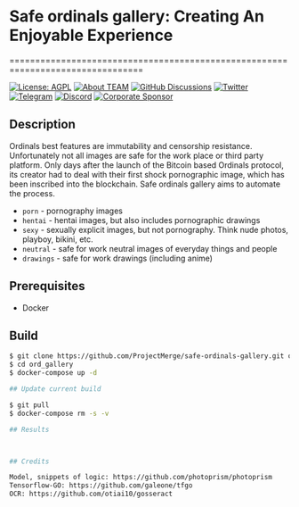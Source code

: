 # Safe ordinals gallery: Creating An Enjoyable Experience
================================================================================

[![License: AGPL](https://img.shields.io/badge/license-AGPL-blue.svg)](https://)
[![About TEAM](https://img.shields.io/badge/wiki-the%20team-4aa087.svg)](https://github.com/ProjectMerge/safe-ordinals-gallery/wiki/)
[![GitHub Discussions](https://img.shields.io/badge/ask-%20on%20github-4d6a91.svg)](https://github.com/ProjectMerge/safe-ordinals-gallery/discussions)
[![Twitter](https://img.shields.io/badge/follow%20on%20Twitter-@rocketbotpro-00acee.svg)](https://twitter.com/rocketbotpro)
[![Telegram](https://img.shields.io/badge/Join%20Telegram-ProjectMerge-00acee.svg)](https://t.me/ProjectMergeCommunity)
[![Discord](https://img.shields.io/badge/Join%20Discord-RocketBot-00acee.svg)](https://discord.gg/eA2JcKB6zC)
[![Corporate Sponsor](https://img.shields.io/badge/backed-by%20MergeBCDG%20USA%20LLC-4aa087.svg)](https://mergebcdg.com/)

## Description

Ordinals best features are immutability and censorship resistance. Unfortunately not all images are safe for the work place or third party platform. Only days after the launch of the Bitcoin based Ordinals protocol, its creator had to deal with their first shock pornographic image, which has been inscribed into the blockchain. Safe ordinals gallery aims to automate the process. 
- `porn` - pornography images
- `hentai` - hentai images, but also includes pornographic drawings
- `sexy` - sexually explicit images, but not pornography. Think nude photos, playboy, bikini, etc.
- `neutral` - safe for work neutral images of everyday things and people
- `drawings` - safe for work drawings (including anime)

## Prerequisites

- Docker

## Build

```bash
$ git clone https://github.com/ProjectMerge/safe-ordinals-gallery.git ord_gallery
$ cd ord_gallery
$ docker-compose up -d

## Update current build

$ git pull
$ docker-compose rm -s -v

## Results



## Credits

Model, snippets of logic: https://github.com/photoprism/photoprism
Tensorflow-GO: https://github.com/galeone/tfgo
OCR: https://github.com/otiai10/gosseract
